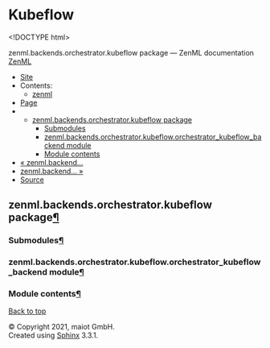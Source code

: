 # Kubeflow

&lt;!DOCTYPE html&gt;

zenml.backends.orchestrator.kubeflow package — ZenML documentation  [ZenML](https://github.com/maiot-io/zenml/tree/6be0fdee8f24521c23cd6da945592183a59e7693/docs/sphinx_docs/_build/html/index.html)

*  [Site](https://github.com/maiot-io/zenml/tree/6be0fdee8f24521c23cd6da945592183a59e7693/docs/sphinx_docs/_build/html/index.html)
  * Contents:
    * [zenml](https://github.com/maiot-io/zenml/tree/6be0fdee8f24521c23cd6da945592183a59e7693/docs/sphinx_docs/_build/html/modules.html)
*  [Page](zenml.backends.orchestrator.kubeflow.md)
  * * [zenml.backends.orchestrator.kubeflow package](zenml.backends.orchestrator.kubeflow.md)
      * [Submodules](zenml.backends.orchestrator.kubeflow.md#submodules)
      * [zenml.backends.orchestrator.kubeflow.orchestrator\_kubeflow\_backend module](zenml.backends.orchestrator.kubeflow.md#zenml-backends-orchestrator-kubeflow-orchestrator-kubeflow-backend-module)
      * [Module contents](zenml.backends.orchestrator.kubeflow.md#module-contents)
* [ « zenml.backend...](https://github.com/maiot-io/zenml/tree/6be0fdee8f24521c23cd6da945592183a59e7693/docs/sphinx_docs/_build/html/zenml.backends.orchestrator.gcp.html)
* [ zenml.backend... »](zenml.backends.orchestrator.kubernetes.md)
*  [Source](https://github.com/maiot-io/zenml/tree/6be0fdee8f24521c23cd6da945592183a59e7693/docs/sphinx_docs/_build/html/_sources/zenml.backends.orchestrator.kubeflow.rst.txt)

## zenml.backends.orchestrator.kubeflow package[¶](zenml.backends.orchestrator.kubeflow.md#zenml-backends-orchestrator-kubeflow-package)

### Submodules[¶](zenml.backends.orchestrator.kubeflow.md#submodules)

### zenml.backends.orchestrator.kubeflow.orchestrator\_kubeflow\_backend module[¶](zenml.backends.orchestrator.kubeflow.md#zenml-backends-orchestrator-kubeflow-orchestrator-kubeflow-backend-module)

### Module contents[¶](zenml.backends.orchestrator.kubeflow.md#module-contents)

 [Back to top](zenml.backends.orchestrator.kubeflow.md)

 © Copyright 2021, maiot GmbH.  
 Created using [Sphinx](http://sphinx-doc.org/) 3.3.1.  


